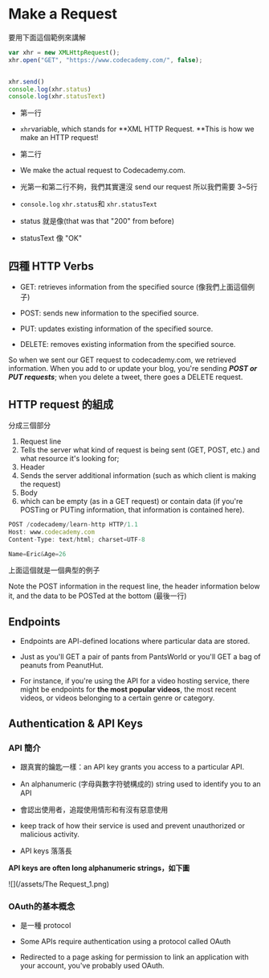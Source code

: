 # Make a Request

要用下面這個範例來講解

```js
var xhr = new XMLHttpRequest();
xhr.open("GET", "https://www.codecademy.com/", false);


xhr.send()
console.log(xhr.status)
console.log(xhr.statusText)
```

* 第一行
* `xhr`variable, which stands for **XML HTTP Request. **This is how we make an HTTP request!
* 第二行

* We make the actual request to Codecademy.com.

* 光第一和第二行不夠，我們其實還沒 send our request 所以我們需要 3~5行

* `console.log` `xhr.status`和 `xhr.statusText`

* status 就是像\(that was that "200" from before\)

* statusText 像 "OK"

## **四種 HTTP Verbs**

* GET: retrieves information from the specified source \(像我們上面這個例子\)

* POST: sends new information to the specified source.

* PUT: updates existing information of the specified source.

* DELETE: removes existing information from the specified source.

So when we sent our GET request to codecademy.com, we retrieved information. When you add to or update your blog, you're sending _**POST or PUT requests**_; when you delete a tweet, there goes a DELETE request.

## **HTTP request 的組成**

分成三個部分

1. Request line
1. Tells the server what kind of request is being sent \(GET, POST, etc.\) and what resource it's looking for;
2. Header
1. Sends the server additional information \(such as which client is making the request\)
3. Body
1. which can be empty \(as in a GET request\) or contain data \(if you're POSTing or PUTing information, that information is contained here\).

```js
POST /codecademy/learn-http HTTP/1.1
Host: www.codecademy.com
Content-Type: text/html; charset=UTF-8

Name=Eric&Age=26
```

上面這個就是一個典型的例子

Note the POST information in the request line, the header information below it, and the data to be POSTed at the bottom \(最後一行\)

## Endpoints

* Endpoints are API-defined locations where particular data are stored.
* Just as you'll GET a pair of pants from PantsWorld or you'll GET a bag of peanuts from PeanutHut.

* For instance, if you're using the API for a video hosting service, there might be endpoints for **the most popular videos**, the most recent videos, or videos belonging to a certain genre or category.

## **Authentication & API Keys**

### API 簡介

* 跟真實的鑰匙一樣：an API key grants you access to a particular API.

* An alphanumeric \(字母與數字符號構成的\) string used to identify you to an API

* 會認出使用者，追蹤使用情形和有沒有惡意使用

* keep track of how their service is used and prevent unauthorized or malicious activity.

* API keys 落落長

**API keys are often long alphanumeric strings，如下圖**

![](/assets/The Request_1.png)

### **OAuth的基本概念**

* 是一種 protocol

* Some APIs require authentication using a protocol called OAuth

* Redirected to a page asking for permission to link an application with your account, you've probably used OAuth.


